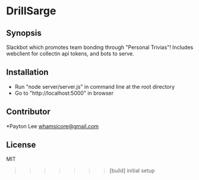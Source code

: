 
# DrillSarge

## Synopsis

Slackbot which promotes team bonding through "Personal Trivias"! Includes webclient for collectin api tokens, and bots to serve. 

## Installation

- Run "node server/server.js" in command line at the root directory
- Go to "http://localhost:5000" in browser

## Contributor
*Payton Lee <whamsicore@gmail.com>


## License

MIT
>>>>>>> [build] initial setup
